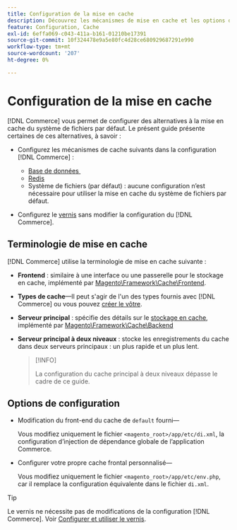 ```yaml
---
title: Configuration de la mise en cache
description: Découvrez les mécanismes de mise en cache et les options de configuration des applications Adobe Commerce. Découvrez des alternatives à la mise en cache du système de fichiers par défaut.
feature: Configuration, Cache
exl-id: 6effa069-c043-411a-b161-01210be17391
source-git-commit: 10f324478e9a5e80fc4d28ce680929687291e990
workflow-type: tm+mt
source-wordcount: '207'
ht-degree: 0%

---
```


# Configuration de la mise en cache

[!DNL Commerce] vous permet de configurer des alternatives à la mise en cache du système de fichiers par défaut. Le présent guide présente certaines de ces alternatives, à savoir :

- Configurez les mécanismes de cache suivants dans la configuration [!DNL Commerce] :

   - [&#x200B; Base de données &#x200B;](https://developer.adobe.com/commerce/php/development/cache/partial/database-caching/)
   - [Redis](config-redis.md)
   - Système de fichiers (par défaut) : aucune configuration n’est nécessaire pour utiliser la mise en cache du système de fichiers par défaut.

- Configurez le [vernis](config-varnish.md) sans modifier la configuration du [!DNL Commerce].

## Terminologie de mise en cache

[!DNL Commerce] utilise la terminologie de mise en cache suivante :

- **Frontend** : similaire à une interface ou une passerelle pour le stockage en cache, implémenté par [Magento\Framework\Cache\Frontend](https://github.com/magento/magento2/tree/2.4/lib/internal/Magento/Framework/Cache/Frontend).
- **Types de cache**—Il peut s&#39;agir de l&#39;un des types fournis avec [!DNL Commerce] ou vous pouvez [créer le vôtre](https://developer.adobe.com/commerce/php/development/cache/partial/cache-type/).
- **Serveur principal** : spécifie des détails sur le [stockage en cache](https://framework.zend.com/manual/1.12/en/zend.cache.backends.html), implémenté par [Magento\Framework\Cache\Backend](https://github.com/magento/magento2/tree/2.4/lib/internal/Magento/Framework/Cache/Backend)
- **Serveur principal à deux niveaux** : stocke les enregistrements du cache dans deux serveurs principaux : un plus rapide et un plus lent.

  >[!INFO]
  >
  >La configuration du cache principal à deux niveaux dépasse le cadre de ce guide.

## Options de configuration

- Modification du front-end du cache de `default` fourni—

  Vous modifiez uniquement le fichier `<magento_root>/app/etc/di.xml`, la configuration d’injection de dépendance globale de l’application Commerce.

- Configurer votre propre cache frontal personnalisé—

  Vous modifiez uniquement le fichier `<magento_root>/app/etc/env.php`, car il remplace la configuration équivalente dans le fichier `di.xml`.

>[!TIP]
>
>Le vernis ne nécessite pas de modifications de la configuration [!DNL Commerce]. Voir [Configurer et utiliser le vernis](config-varnish.md).
